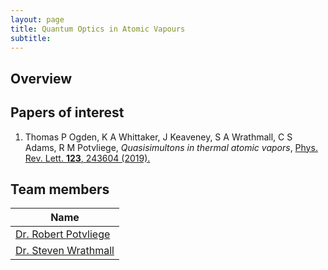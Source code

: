 ```yaml
---
layout: page
title: Quantum Optics in Atomic Vapours
subtitle:
---
```

## Overview

## Papers of interest
1. Thomas P Ogden, K A Whittaker, J Keaveney, S A Wrathmall, C S Adams, R M Potvliege, *Quasisimultons in thermal atomic vapors*,
[Phys. Rev. Lett. **123**, 243604 (2019).](https://doi.org/10.1103/PhysRevLett.123.243604)

## Team members
|**Name**|
|--------|
|[Dr. Robert Potvliege](https://www.durham.ac.uk/staff/r-m-potvliege/)|
|[Dr. Steven Wrathmall](https://www.durham.ac.uk/staff/s-a-wrathmall/)|
